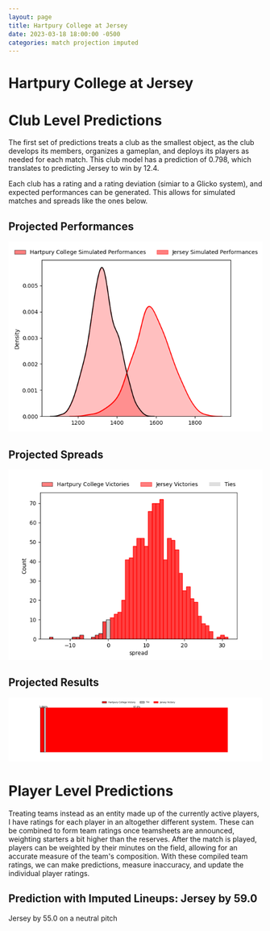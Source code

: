 ```yaml
---  
layout: page  
title: Hartpury College at Jersey  
date: 2023-03-18 18:00:00 -0500  
categories: match projection imputed  
---
```

# Hartpury College at Jersey

# Club Level Predictions


The first set of predictions treats a club as the smallest object, as the club develops its members, organizes a gameplan, and deploys its players as needed for each match. This club model has a prediction of 0.798, which translates to predicting Jersey to win by 12.4.

Each club has a rating and a rating deviation (simiar to a Glicko system), and expected performances can be generated. This allows for simulated matches and spreads like the ones below.
## Projected Performances


![Projected Performances](plots/performances_2023-03-18-Jersey-HartpuryCollege.png)
## Projected Spreads


![Projected Spreads](plots/spreads_2023-03-18-Jersey-HartpuryCollege.png)
## Projected Results


![Projected Results](plots/resultbar_2023-03-18-Jersey-HartpuryCollege.png)
# Player Level Predictions


Treating teams instead as an entity made up of the currently active players, I have ratings for each player in an altogether different system. These can be combined to form team ratings once teamsheets are announced, weighting starters a bit higher than the reserves. After the match is played, players can be weighted by their minutes on the field, allowing for an accurate measure of the team's composition. With these compiled team ratings, we can make predictions, measure inaccuracy, and update the individual player ratings.
## Prediction with Imputed Lineups: Jersey by 59.0


Jersey by 55.0 on a neutral pitch

